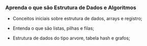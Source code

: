 ### Aprenda o que são Estrutura de Dados e Algoritmos

- Conceitos iniciais sobre estrutura de dados, arrays e registro;

- Entenda o que são listas, pilhas e filas;

- Estrutura de dados  do tipo arvore, tabela hash e grafos;